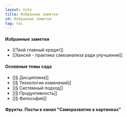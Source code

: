 ```yaml
---
layout: note
title: Избранные заметки
id: Избранные заметки
tag: toc
---
```






#### Избранные заметки
- [[Твой главный кредит]]
- [[Хансей - практика самоанализа ради улучшения]]


#### Основные темы сада
- [[§ Дисциплина]]
- [[§ Технологии изменений]]
- [[§ Системный подход]]
- [[§ Продуктивность]]
- [[§ Философия]]


#### Фрукты. Посты в канал "Саморазвитие в картинках"